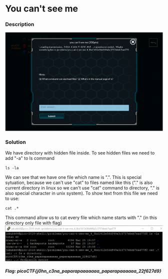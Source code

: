 # You can't see me

### Description
![alt text](https://github.com/JakubK64/CTF-writeups/blob/master/picoCTF/you_can't_see_me/task.png)

### Solution

We have directory with hidden file inside. To see hidden files we need to add "-a" to ls command
```unix
ls -la
```

We can see that we have one file which name is ".". This is special sytuation, because we can't use "cat" to files named like this
("." is also current directory in linux so we can't use "cat" command to directory, "." is also special character in unix system).
To show text from this file we need to use:
```unix
cat .*
```

This command allow us to cat every file which name starts with "." (in this directory only file with flag)
![alt text](https://github.com/JakubK64/CTF-writeups/blob/master/picoCTF/you_can't_see_me/solution.png)

#### *Flag: picoCTF{j0hn_c3na_paparapaaaaaaa_paparapaaaaaa_22f627d9}*
